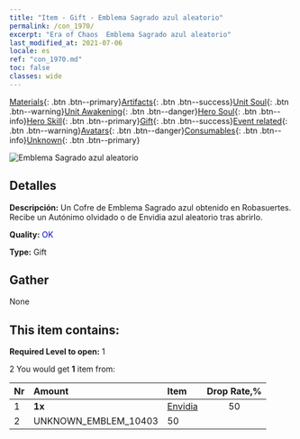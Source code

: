 ```yaml
---
title: "Item - Gift - Emblema Sagrado azul aleatorio"
permalink: /con_1970/
excerpt: "Era of Chaos  Emblema Sagrado azul aleatorio"
last_modified_at: 2021-07-06
locale: es
ref: "con_1970.md"
toc: false
classes: wide
---
```

 [Materials](/ItemsES/){: .btn .btn--primary}[Artifacts](/ItemsES/Artifacts/){: .btn .btn--success}[Unit Soul](/ItemsES/UnitSoul/){: .btn .btn--warning}[Unit Awakening](/ItemsES/UnitAwakening/){: .btn .btn--danger}[Hero Soul](/ItemsES/HeroSoul/){: .btn .btn--info}[Hero Skill](/ItemsES/HeroSkill/){: .btn .btn--primary}[Gift](/ItemsES/Gift/){: .btn .btn--success}[Event related](/ItemsES/Events/){: .btn .btn--warning}[Avatars](/ItemsES/Avatars/){: .btn .btn--danger}[Consumables](/ItemsES/Consumables/){: .btn .btn--info}[Unknown](/ItemsES/Unknown/){: .btn .btn--primary}

 ![Emblema Sagrado azul aleatorio](/images/t/shenghui_4.png)

## Detalles
 **Descripción:** Un Cofre de Emblema Sagrado azul obtenido en Robasuertes. Recibe un Autónimo olvidado o de Envidia azul aleatorio tras abrirlo.

 **Quality:** <span style="color: #0000CD">OK</span>

 **Type:** Gift

## Gather

  None

## This item contains:

 **Required Level to open:** 1

 2 You would get **1** item  from:

  | Nr | Amount |     Item    | Drop Rate,% |
  |:---|:-------|:------------|:---------:|
  | 1 |  **1x** | [Envidia](/es/Emblem/Jealousy/) | 50 | 
  | 2 | UNKNOWN_EMBLEM_10403 | 50 | 
